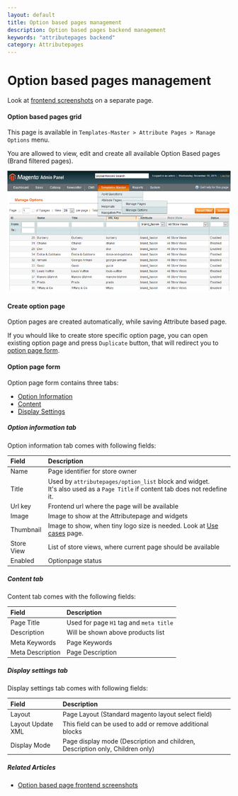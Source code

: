 ```yaml
---
layout: default
title: Option based pages management
description: Option based pages backend management
keywords: "attributepages backend"
category: Attributepages
---
```


# Option based pages management

Look at [frontend screenshots](/m1/extensions/attributepages/option-based-page/frontend/)
on a separate page.

#### Option based pages grid

This page is available in `Templates-Master > Attribute Pages > Manage Options`
menu.

You are allowed to view, edit and create all available Option Based pages
(Brand filtered pages).

![Option based pages grid](/images/attributepages/option-based-page/backend/grid.png)

#### Create option page

Option pages are created automatically, while saving Attribute based page.

If you whould like to create store specific option page, you can open existing
option page and press `Duplicate` button, that will redirect you to
[option page form](#option-page-form).

#### Option page form

Option page form contains three tabs:

- [Option Information](#option-information-tab)
- [Content](#content-tab)
- [Display Settings](#display-settings-tab)

##### Option information tab

Option information tab comes with following fields:

Field | Description
:-----|:-----------
Name | Page identifier for store owner
Title | Used by `attributepages/option_list` block and widget.<br/> It's also used as a `Page Title` if content tab does not redefine it.
Url key | Frontend url where the page will be available
Image | Image to show at the Attributepage and widgets
Thumbnail | Image to show, when tiny logo size is needed. Look at [Use cases](/m1/extensions/attributepages/use-cases/) page.
Store View | List of store views, where current page should be available
Enabled | Optionpage status

##### Content tab

Content tab comes with the following fields:

Field | Description
:-----|:-----------
Page Title | Used for page `H1` tag and `meta title`
Description | Will be shown above products list
Meta Keywords | Page Keywords
Meta Description | Page Description

##### Display settings tab

Display settings tab comes with following fields:

Field | Description
:-----|:-----------
Layout | Page Layout (Standard magento layout select field)
Layout Update XML | This field can be used to add or remove additional blocks
Display Mode | Page display mode (Description and children, Description only, Children only)

##### Related Articles
- [Option based page frontend screenshots](/m1/extensions/attributepages/option-based-page/frontend/)
